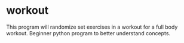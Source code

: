 # workout
This program will randomize set exercises in a workout for a full body workout.  Beginner python program to better understand concepts.

